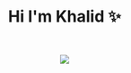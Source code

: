 <h1 align="center">Hi I'm Khalid ✨</h1>
<br/>
<p align="center">
  <a herf="https://twitter.com/khalidsalah1522"><img src="https://img.shields.io/twitter/url?style=social"/></a>
</p>
